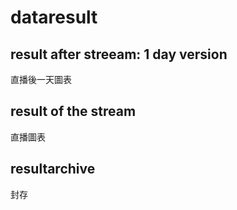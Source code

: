 # dataresult
## result after streeam: 1 day version
直播後一天圖表  
## result of the stream
直播圖表  
## resultarchive
封存  
